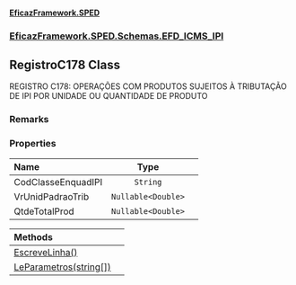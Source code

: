 #### [EficazFramework.SPED](EficazFrameworkSPED.md 'EficazFramework SPED')
### [EficazFramework.SPED.Schemas.EFD_ICMS_IPI](EficazFramework.SPED.Schemas.EFD_ICMS_IPI.md 'EficazFramework.SPED.Schemas.EFD_ICMS_IPI')

## RegistroC178 Class

REGISTRO C178: OPERAÇÕES COM PRODUTOS SUJEITOS À TRIBUTAÇÃO DE IPI POR UNIDADE OU QUANTIDADE DE PRODUTO

### Remarks
### Properties

| Name | Type | |
| :--- | :---: | :--- |
| CodClasseEnquadIPI | `String` |  |
| VrUnidPadraoTrib | `Nullable<Double>` |  |
| QtdeTotalProd | `Nullable<Double>` |  |

| Methods | |
| :--- | :--- |
| [EscreveLinha()](EficazFramework.SPED.Schemas.EFD_ICMS_IPI/RegistroC178/EscreveLinha().md 'EficazFramework.SPED.Schemas.EFD_ICMS_IPI.RegistroC178.EscreveLinha()') | |
| [LeParametros(string[])](EficazFramework.SPED.Schemas.EFD_ICMS_IPI/RegistroC178/LeParametros(string[]).md 'EficazFramework.SPED.Schemas.EFD_ICMS_IPI.RegistroC178.LeParametros(string[])') | |
